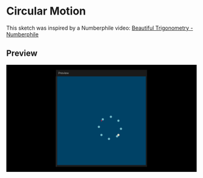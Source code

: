 # Circular Motion
This sketch was inspired by a Numberphile video: [Beautiful Trigonometry - Numberphile](https://www.youtube.com/watch?v=snHKEpCv0Hk)
## Preview
![preview](preview.gif)
